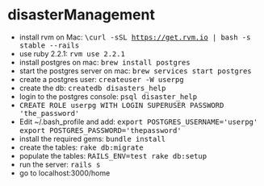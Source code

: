 # disasterManagement
* install rvm
        on Mac: <tt>\curl -sSL https://get.rvm.io | bash -s stable --rails</tt>
* use ruby 2.2.1:
        <tt>rvm use 2.2.1</tt>
* install postgres
        on mac: <tt>brew install postgres</tt>
* start the postgres server
        on mac: <tt>brew services start postgres</tt>
* create a postgres user:
        <tt>createuser -W userpg</tt>
* create the db:
        <tt>createdb disasters_help</tt>
* login to the postgres console:
        <tt>psql disaster_help</tt>
* <tt> CREATE ROLE userpg WITH LOGIN SUPERUSER PASSWORD 'the_password'</tt>
* Edit ~/.bash_profile and add:
        <tt> export POSTGRES_USERNAME='userpg'</tt>
        <tt> export POSTGRES_PASSWORD='thepassword'</tt>
* install the required gems:
        <tt> bundle install</tt>
* create the tables:
        <tt> rake db:migrate</tt>
* populate the tables:
        <tt> RAILS_ENV=test rake db:setup</tt>
* run the server:
        <tt> rails s</tt>
* go to localhost:3000/home


